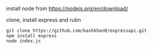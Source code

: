 install node from https://nodejs.org/en/download/

clone, install express and rubn

```
git clone https://github.com/kashkhan0/expressapi.git
npm install express
node index.js
```